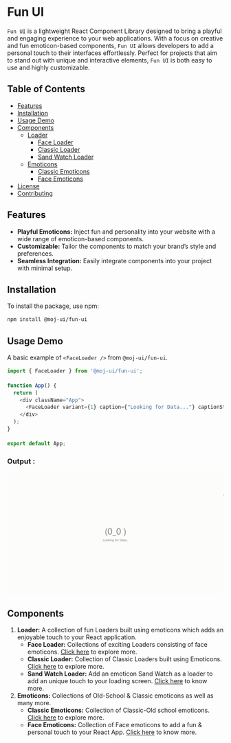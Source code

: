 # Fun UI

`Fun UI` is a lightweight React Component Library designed to bring a playful and engaging experience to your web applications. With a focus on creative and fun emoticon-based components, `Fun UI` allows developers to add a personal touch to their interfaces effortlessly. Perfect for projects that aim to stand out with unique and interactive elements, `Fun UI` is both easy to use and highly customizable.

## Table of Contents

- [Features](#features)
- [Installation](#installation)
- [Usage Demo](#usage-demo)
- [Components](#components)
  - [Loader](#loader)
    - [Face Loader](#face-loader)
    - [Classic Loader](#classic-loader)
    - [Sand Watch Loader](#sand-watch-loader)
  - [Emoticons](#emoticons)
    - [Classic Emoticons](#classic-emoticons)
    - [Face Emoticons](#face-emoticons)
- [License](#license)
- [Contributing](#contributing)


## Features
- **Playful Emoticons:** Inject fun and personality into your website with a wide range of emoticon-based components.
- **Customizable:** Tailor the components to match your brand’s style and preferences.
- **Seamless Integration:** Easily integrate components into your project with minimal setup.


## Installation
To install the package, use npm:
```bash
npm install @moj-ui/fun-ui
```

## Usage Demo

A basic example of `<FaceLoader />` from `@moj-ui/fun-ui`.

```javascript
import { FaceLoader } from '@moj-ui/fun-ui';

function App() {
  return (
    <div className="App">
      <FaceLoader variant={1} caption={"Looking for Data..."} captionStyle={{fontSize:"0.35em"}} time={1000}/>
    </div>
  );
}

export default App;
```

### Output :
![Face Loader example](assets/gifs/loaders/FaceLoader/FaceLoader1.gif)

## Components

1. **Loader:** A collection of fun Loaders built using emoticons which adds an enjoyable touch to your React application.
   - **Face Loader:** Collections of exciting Loaders consisting of face emoticons. [Click here](src/components/Loader/FaceLoader) to explore more.
   - **Classic Loader:** Collection of Classic Loaders built using Emoticons. [Click here](src/components/Loader/CLassicLoader) to explore more.
   - **Sand Watch Loader:** Add an emoticon Sand Watch as a loader to add an unique touch to your loading screen. [Click here](src/components/Loader/GlassWatchLoader) to know more.
2. **Emoticons:** Collections of Old-School & Classic emoticons as well as many more.
   - **Classic Emoticons:** Collection of Classic-Old school emoticons. [Click here](src/components/Emoticons/ClassicEmoticon) to explore more.
   - **Face Emoticons:** Collection of Face emoticons to add a fun & personal touch to your React App. [Click here](src/components/Emoticons/FaceEmoticon) to know more.
